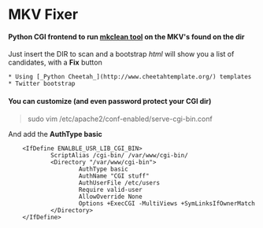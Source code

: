 # MKV Fixer

#### Python CGI frontend to run [**mkclean tool**](http://www.matroska.org/downloads/mkclean.html) on the MKV's found on the dir

Just insert the DIR to scan and a bootstrap _html_ will show you a list of candidates, with a **Fix** button

	* Using [_Python Cheetah_](http://www.cheetahtemplate.org/) templates
	* Twitter bootstrap


#### You can customize (and even password protect your CGI dir)

>	sudo vim /etc/apache2/conf-enabled/serve-cgi-bin.conf

And add the **AuthType basic**

        <IfDefine ENALBLE_USR_LIB_CGI_BIN>
                ScriptAlias /cgi-bin/ /var/www/cgi-bin/
                <Directory "/var/www/cgi-bin">
                        AuthType basic
                        AuthName "CGI stuff"
                        AuthUserFile /etc/users
                        Require valid-user
                        AllowOverride None
                        Options +ExecCGI -MultiViews +SymLinksIfOwnerMatch
                </Directory>
        </IfDefine>